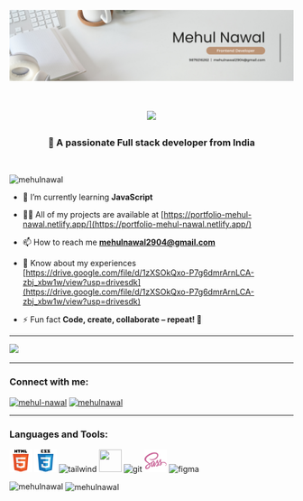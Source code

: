 ![logo](https://github.com/mehulnawal/mehulnawal/blob/main/LinkedIn%20background%20photo.png)

<h1 align="center">
    <img src="https://readme-typing-svg.herokuapp.com/?font=Righteous&size=35&center=true&vCenter=true&width=500&height=70&duration=4000&lines=Hi+There!+👋;+I'm+Mehul+Nawal!;" />
</h1>

<h3 align="center">🚀 A passionate Full stack developer from India</h3>

<br/>

<p align="left"> <img src="https://komarev.com/ghpvc/?username=mehulnawal&label=Profile%20views&color=0e75b6&style=flat" alt="mehulnawal" /> </p>

- 🌱 I’m currently learning **JavaScript**

- 👨‍💻 All of my projects are available at [https://portfolio-mehul-nawal.netlify.app/](https://portfolio-mehul-nawal.netlify.app/)

- 📫 How to reach me **mehulnawal2904@gmail.com**

- 📄 Know about my experiences [https://drive.google.com/file/d/1zXSOkQxo-P7g6dmrArnLCA-zbj_xbw1w/view?usp=drivesdk](https://drive.google.com/file/d/1zXSOkQxo-P7g6dmrArnLCA-zbj_xbw1w/view?usp=drivesdk)

- ⚡ Fun fact **Code, create, collaborate – repeat! 🔄**

<hr/>
 <img width="200px" src="https://user-images.githubusercontent.com/74038190/219923809-b86dc415-a0c2-4a38-bc88-ad6cf06395a8.gif">
<hr/>

<h3 align="left">Connect with me:</h3>
<p align="left">
<a href="https://www.linkedin.com/in/mehul-nawal-2b1492244/" target="blank"><img align="center" src="https://raw.githubusercontent.com/rahuldkjain/github-profile-readme-generator/master/src/images/icons/Social/linked-in-alt.svg" alt="mehul-nawal" height="30" width="40" /></a>
<a href="https://instagram.com/mehulnawal" target="blank"><img align="center" src="https://raw.githubusercontent.com/rahuldkjain/github-profile-readme-generator/master/src/images/icons/Social/instagram.svg" alt="mehulnawal" height="30" width="40" /></a>
</p>

<hr/>

<h3 align="left">Languages and Tools:</h3>
<p align="left" > 
<img src="https://raw.githubusercontent.com/devicons/devicon/master/icons/html5/html5-original-wordmark.svg" alt="html5" width="40" height="40"/>
<img src="https://raw.githubusercontent.com/devicons/devicon/master/icons/css3/css3-original-wordmark.svg" alt="css3" width="40" height="40"/>
<img src="https://www.vectorlogo.zone/logos/tailwindcss/tailwindcss-icon.svg" alt="tailwind" width="40" height="40"/>
<img src="https://obscureproblemsandgotchas.com/wp-content/uploads/2018/06/bootstrap-stack-e1530246058846.png" width="40" height="40"/> 
<img src="https://www.vectorlogo.zone/logos/git-scm/git-scm-icon.svg" alt="git" width="40" height="40"/>  
<img src="https://raw.githubusercontent.com/devicons/devicon/master/icons/sass/sass-original.svg" alt="sass" width="40" height="40"/> 
<img src="https://www.vectorlogo.zone/logos/figma/figma-icon.svg" alt="figma" width="40" height="40"/>
</p>

<p><img align="left" src="https://github-readme-stats.vercel.app/api/top-langs?username=mehulnawal&show_icons=true&locale=en&layout=compact" alt="mehulnawal" /></p>

<p>&nbsp;<img align="center" src="https://github-readme-stats.vercel.app/api?username=mehulnawal&show_icons=true&locale=en" alt="mehulnawal" /></p>
